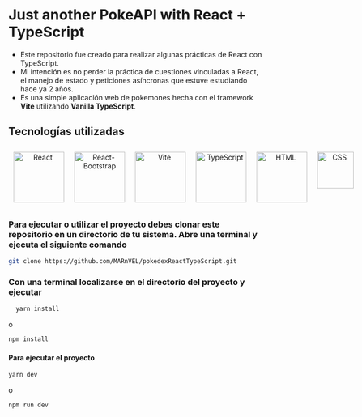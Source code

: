 
# Just another PokeAPI with React + TypeScript

* Este repositorio fue creado para realizar algunas prácticas de React con TypeScript.
* Mi intención es no perder la práctica de cuestiones vinculadas a React, el manejo de estado y peticiones asíncronas que estuve estudiando hace ya 2 años.
* Es una simple aplicación web de pokemones hecha con el framework **Vite** utilizando **Vanilla TypeScript**.

## Tecnologías utilizadas

<div align="center" style="display: flex">
      <span>
         <a href="https://react.dev/" target="_blank">
               <img width="100" style="margin: 10" title='React' src='https://upload.wikimedia.org/wikipedia/commons/a/a7/React-icon.svg'>
         </a>
      </span>
      <span>
         <a href="https://react-bootstrap.netlify.app/" target="_blank">
               <img width="100" style="margin: 10" title='React-Bootstrap' src='https://upload.wikimedia.org/wikipedia/commons/b/b2/Bootstrap_logo.svg'>
         </a>
      </span>
      <span>
         <a href="https://vitejs.dev/" target="_blank">
               <img width="100" style="margin: 10" title='Vite' src='https://upload.wikimedia.org/wikipedia/commons/f/f1/Vitejs-logo.svg'>
         </a>
      </span>
      <br/>
      <span>
         <a href="https://www.typescriptlang.org/" target="_blank" title='TypeScript'>
               <img width="100" style="margin: 10" title='TypeScript' src='https://upload.wikimedia.org/wikipedia/commons/thumb/f/f5/Typescript.svg/800px-Typescript.svg.png?20230616215448'>
         </a>
      </span>
      <span>
         <a href="https://www.w3schools.com/html/default.asp" title='html' target="_blank">
               <img width="100" style="margin: 10" title='HTML' src='https://upload.wikimedia.org/wikipedia/commons/thumb/6/61/HTML5_logo_and_wordmark.svg/1024px-HTML5_logo_and_wordmark.svg.png'>
         </a>
      </span>
      <span>
         <a href="https://www.w3schools.com/css/default.asp" title='CSS' target="_blank">
               <img width="72" style="margin: 10" title='CSS' src='https://upload.wikimedia.org/wikipedia/commons/thumb/d/d5/CSS3_logo_and_wordmark.svg/800px-CSS3_logo_and_wordmark.svg.png'>
         </a>
      </span>
</div>

### Para ejecutar o utilizar el proyecto debes clonar este repositorio en un directorio de tu sistema. Abre una terminal y ejecuta el siguiente comando

```bash
git clone https://github.com/MARnVEL/pokedexReactTypeScript.git
```

### Con una terminal localizarse en el directorio del proyecto y ejecutar

```bash
  yarn install
```

o

```bash
npm install
```

#### Para ejecutar el proyecto

```bash
yarn dev
```

o

```bash
npm run dev
```

